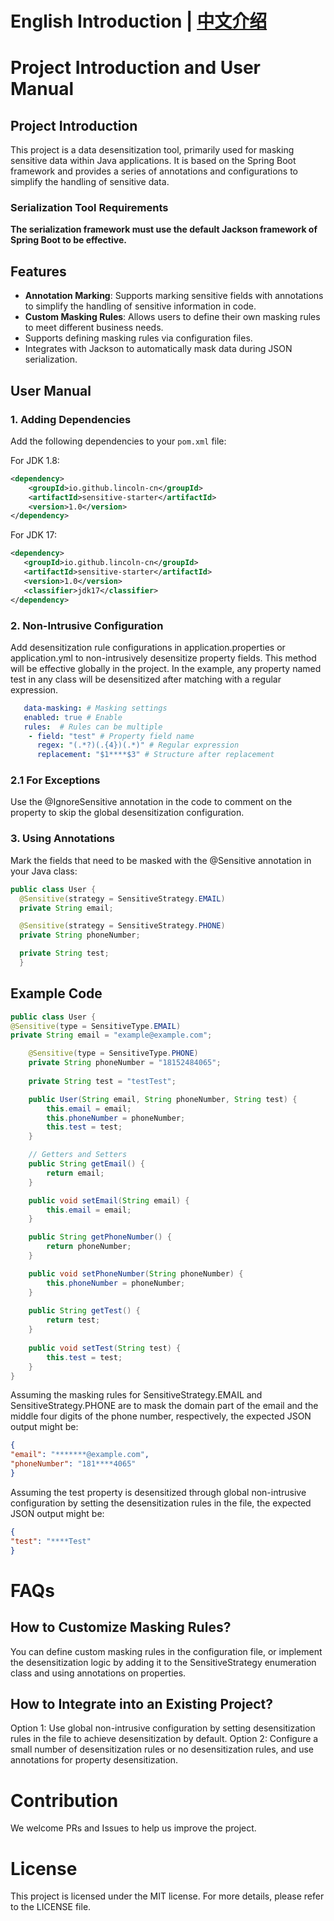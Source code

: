 # English Introduction | [中文介绍](./README.md)
# Project Introduction and User Manual

## Project Introduction

This project is a data desensitization tool, primarily used for masking sensitive data within Java applications. It is based on the Spring Boot framework and provides a series of annotations and configurations to simplify the handling of sensitive data.

### Serialization Tool Requirements
**The serialization framework must use the default Jackson framework of Spring Boot to be effective.**

## Features

- **Annotation Marking**: Supports marking sensitive fields with annotations to simplify the handling of sensitive information in code.
- **Custom Masking Rules**: Allows users to define their own masking rules to meet different business needs.
- Supports defining masking rules via configuration files.
- Integrates with Jackson to automatically mask data during JSON serialization.

## User Manual

### 1. Adding Dependencies

Add the following dependencies to your `pom.xml` file:

For JDK 1.8:
```xml
<dependency>
    <groupId>io.github.lincoln-cn</groupId>
    <artifactId>sensitive-starter</artifactId>
    <version>1.0</version>
</dependency>
```
For JDK 17:
```xml
<dependency>
   <groupId>io.github.lincoln-cn</groupId>
   <artifactId>sensitive-starter</artifactId>
   <version>1.0</version>
   <classifier>jdk17</classifier>
</dependency>
```
### 2. Non-Intrusive Configuration
   Add desensitization rule configurations in application.properties or application.yml to non-intrusively desensitize property fields. This method will be effective globally in the project.
   In the example, any property named test in any class will be desensitized after matching with a regular expression.
```yaml
   data-masking: # Masking settings
   enabled: true # Enable
   rules:  # Rules can be multiple
    - field: "test" # Property field name
      regex: "(.*?)(.{4})(.*)" # Regular expression
      replacement: "$1****$3" # Structure after replacement
```
### 2.1 For Exceptions
Use the @IgnoreSensitive annotation in the code to comment on the property to skip the global desensitization configuration.

### 3. Using Annotations
 Mark the fields that need to be masked with the @Sensitive annotation in your Java class:
 ```java
public class User {
   @Sensitive(strategy = SensitiveStrategy.EMAIL)
   private String email;

   @Sensitive(strategy = SensitiveStrategy.PHONE)
   private String phoneNumber;

   private String test;
   }
```
## Example Code
```java
public class User {
@Sensitive(type = SensitiveType.EMAIL)
private String email = "example@example.com";

    @Sensitive(type = SensitiveType.PHONE)
    private String phoneNumber = "18152484065";
    
    private String test = "testTest";

    public User(String email, String phoneNumber, String test) {
        this.email = email;
        this.phoneNumber = phoneNumber;
        this.test = test;
    }

    // Getters and Setters
    public String getEmail() {
        return email;
    }

    public void setEmail(String email) {
        this.email = email;
    }

    public String getPhoneNumber() {
        return phoneNumber;
    }

    public void setPhoneNumber(String phoneNumber) {
        this.phoneNumber = phoneNumber;
    }
    
    public String getTest() {
        return test;
    }
    
    public void setTest(String test) {
        this.test = test;
    }
}
```
Assuming the masking rules for SensitiveStrategy.EMAIL and SensitiveStrategy.PHONE are to mask the domain part of the email and the middle four digits of the phone number, respectively, the expected JSON output might be:
```JSON
{
"email": "*******@example.com",
"phoneNumber": "181****4065"
}
```
Assuming the test property is desensitized through global non-intrusive configuration by setting the desensitization rules in the file, the expected JSON output might be:
```JSON
{
"test": "****Test"
}
```
# FAQs
## How to Customize Masking Rules?
You can define custom masking rules in the configuration file, or implement the desensitization logic by adding it to the SensitiveStrategy enumeration class and using annotations on properties.
## How to Integrate into an Existing Project?
Option 1: Use global non-intrusive configuration by setting desensitization rules in the file to achieve desensitization by default.
Option 2: Configure a small number of desensitization rules or no desensitization rules, and use annotations for property desensitization.
# Contribution
We welcome PRs and Issues to help us improve the project.
# License
This project is licensed under the MIT license. For more details, please refer to the LICENSE file.
